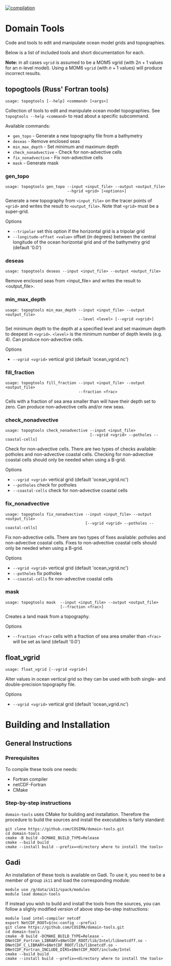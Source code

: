 [![compilation](https://github.com/COSIMA/domain-tools/actions/workflows/compilation.yml/badge.svg)](https://github.com/COSIMA/domain-tools/actions/workflows/compilation.yml)

# Domain Tools

Code and tools to edit and manipulate ocean model grids and topographies.

Below is a list of included tools and short documentation for each.

**Note:** in all cases `vgrid` is assumed to be a MOM5 vgrid (with $2n+1$ values for an $n$-level model). Using a MOM6 `vgrid` (with $n+1$ values) will produce incorrect results.

## topogtools (Russ' Fortran tools)

```
usage: topogtools [--help] <command> [<args>]
```

Collection of tools to edit and manipulate ocean model topographies.
See `topogtools --help <command>` to read about a specific subcommand.

Available commands:
  * `gen_topo` - Generate a new topography file from a bathymetry
  * `deseas` - Remove enclosed seas
  * `min_max_depth` - Set minimum and maximum depth
  * `check_nonadvective` - Check for non-advective cells
  * `fix_nonadvective` - Fix non-advective cells
  * `mask` - Generate mask

### gen_topo

```
usage: topogtools gen_topo --input <input_file> --output <output_file>
                           --hgrid <grid> [<options>]
```

Generate a new topography from `<input_file>` on the tracer points of `<grid>` and
writes the result to `<output_file>`. Note that `<grid>` must be a super-grid.

Options
  * `--tripolar`                  set this option if the horizontal grid is a tripolar grid
  * `--longitude-offset <value>`  offset (in degrees) between the central longitude of the ocean horizontal grid and of the bathymetry grid (default '0.0')

### deseas

```
usage: topogtools deseas --input <input_file> --output <output_file>
```

Remove enclosed seas from <input_file> and writes the result to <output_file>.

### min_max_depth

```
usage: topogtools min_max_depth --input <input_file> --output <output_file>
                                --level <level> [--vgrid <vgrid>]
```

Set minimum depth to the depth at a specified level and set maximum depth to
deepest in `<vgrid>`. `<level>` is the minimum number of depth levels (e.g. 4).
Can produce non-advective cells.

Options
  * `--vgrid <vgrid>`  vertical grid (default 'ocean_vgrid.nc')

### fill_fraction

```
usage: topogtools fill_fraction --input <input_file> --output <output_file>
                                --fraction <frac>
```

Cells with a fraction of sea area smaller than <frac> will have their depth set
to zero. Can produce non-advective cells and/or new seas.

### check_nonadvective

```
usage: topogtools check_nonadvective --input <input_file>
                                     [--vgrid <vgrid> --potholes --coastal-cells]
```

Check for non-advective cells. There are two types of checks available: potholes
and non-advective coastal cells. Checking for non-advective coastal cells should
only be needed when using a B-grid.

Options
  * `--vgrid <vgrid>` vertical grid (default 'ocean_vgrid.nc')
  * `--potholes`      check for potholes
  * `--coastal-cells` check for non-advective coastal cells

### fix_nonadvective

```
usage: topogtools fix_nonadvective --input <input_file> --output <output_file>
                                   [--vgrid <vgrid> --potholes --coastal-cells]
```

Fix non-advective cells. There are two types of fixes available: potholes and
non-advective coastal cells. Fixes to non-advective coastal cells should only be
needed when using a B-grid.

Options
  * `--vgrid <vgrid>` vertical grid (default 'ocean_vgrid.nc')
  * `--potholes`      fix potholes
  * `--coastal-cells` fix non-advective coastal cells

### mask

```
usage: topogtools mask  --input <input_file> --output <output_file>
                        [--fraction <frac>]
```

Creates a land mask from a topography.

Options
  * `--fraction <frac>`  cells with a fraction of sea area smaller than `<frac>` will be set as land (default '0.0')


## float_vgrid

```
usage: float_vgrid [--vgrid <vgrid>]
```

Alter values in ocean vertical grid so they can be used with both single- and
double-precision topography file.

Options
  * `--vgrid <vgrid>`  vertical grid (default 'ocean_vgrid.nc')


# Building and Installation

## General Instructions

### Prerequisites

To compile these tools one needs:
- Fortran compiler
- netCDF-Fortran
- CMake

### Step-by-step instructions

`domain-tools` uses CMake for building and installation. Therefore the procedure
to build the sources and install the executables is fairly standard:
```console
git clone https://github.com/COSIMA/domain-tools.git
cd domain-tools
cmake -B build -DCMAKE_BUILD_TYPE=Release
cmake --build build
cmake --install build --prefix=<directory where to install the tools>
```

## Gadi

An installation of these tools is available on Gadi. To use it, you need to be a
member of group `ik11` and load the corresponding module:

```console
module use /g/data/ik11/spack/modules
module load domain-tools
```

If instead you wish to build and install the tools from the sources, you can
follow a slighly modified version of above step-be-step instructions:
```console
module load intel-compiler netcdf
export NetCDF_ROOT=$(nc-config --prefix)
git clone https://github.com/COSIMA/domain-tools.git
cd domain-tools
cmake -B build -DCMAKE_BUILD_TYPE=Release -DNetCDF_Fortran_LIBRARY=$NetCDF_ROOT/lib/Intel/libnetcdff.so -DNetCDF_C_LIBRARY=$NetCDF_ROOT/lib/libnetcdf.so -DNetCDF_Fortran_INCLUDE_DIRS=$NetCDF_ROOT/include/Intel
cmake --build build
cmake --install build --prefix=<directory where to install the tools>
```
